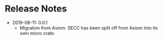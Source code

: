 # Release Notes

* 2019-08-11: 0.0.1 
  * Migration from Axiom. SECC has been split off from Axiom into its own micro crate.
